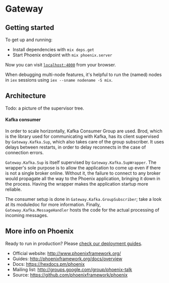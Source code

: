 # Gateway

## Getting started

To get up and running:

  * Install dependencies with `mix deps.get`
  * Start Phoenix endpoint with `mix phoenix.server`

Now you can visit [`localhost:4000`](http://localhost:4000) from your browser.

When debugging multi-node features, it's helpful to run the (named) nodes in `iex` sessions using `iex --sname nodename -S mix`.


## Architecture

Todo: a picture of the supervisor tree.

#### Kafka consumer
In order to scale horizontally, Kafka Consumer Group are used. Brod, which is the library used for communicating with Kafka, has its client supervised by `Gateway.Kafka.Sup`, which also takes care of the group subscriber. It uses delays between restarts, in order to delay reconnects in the case of connection errors.

`Gateway.Kafka.Sup` is itself supervised by `Gateway.Kafka.SupWrapper`. The wrapper's sole purpose is to allow the application to come up even if there is not a single broker online. Without it, the failure to connect to any broker would propagate all the way to the Phoenix application, bringing it down in the process. Having the wrapper makes the application startup more reliable.

The consumer setup is done in `Gateway.Kafka.GroupSubscriber`; take a look at its moduledoc for more information. Finally, `Gateway.Kafka.MessageHandler` hosts the code for the actual processing of incoming messages.

## More info on Phoenix

Ready to run in production? Please [check our deployment guides](http://www.phoenixframework.org/docs/deployment).

  * Official website: http://www.phoenixframework.org/
  * Guides: http://phoenixframework.org/docs/overview
  * Docs: https://hexdocs.pm/phoenix
  * Mailing list: http://groups.google.com/group/phoenix-talk
  * Source: https://github.com/phoenixframework/phoenix
